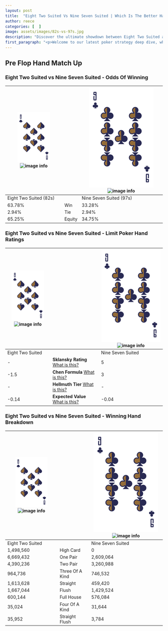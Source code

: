 ```yaml
---
layout: post
title:  "Eight Two Suited Vs Nine Seven Suited | Which Is The Better Hand In Poker? A Complete Guide"
author: reece
categories: [  ]
image: assets/images/82s-vs-97s.jpg
description: "Discover the ultimate showdown between Eight Two Suited and Nine Seven Suited in poker! Uncover the odds, strategies, and scenarios where one hand triumphs over the other. Get ready to up your poker game with this thrilling analysis."
first_paragraph: "<p>Welcome to our latest poker strategy deep dive, where we're pitting two distinct hands against each other in a high-stakes showdown: Eight Two Suited vs Nine Seven Suited.</p><p>In the dynamic world of poker, every decision counts, and knowing which hand holds the upper hand is key to your success at the table.</p><p>In this article, we'll dissect these two hands, explore the scenarios where one dominates the other, and equip you with the knowledge to make strategic choices that can tip the odds in your favor.</p><p>Get ready to unravel the intriguing dynamics of these poker hands and elevate your game to new heights.</p>"
---
```




[comment]: # (sp0)

## Pre Flop Hand Match Up

<div class="table hand-ratings" markdown="1"> 



### Eight Two Suited vs Nine Seven Suited - Odds Of Winning


    
| ![image info](assets/images/hand1/8.png) ![image info](assets/images/hand1/2s.png) |  | ![image info](assets/images/hand2/9.png) ![image info](assets/images/hand2/7s.png) |
| -------- | -------- | -------- |
| Eight Two Suited (82s) |  | Nine Seven Suited (97s) |
| 63.78% | Win | 33.28% |
| 2.94% | Tie | 2.94% |
| 65.25% | Equity | 34.75% |




[comment]: # (sp1)



### Eight Two Suited vs Nine Seven Suited - Limit Poker Hand Ratings


    
| ![image info](assets/images/hand1/8.png) ![image info](assets/images/hand1/2s.png) |  | ![image info](assets/images/hand2/9.png) ![image info](assets/images/hand2/7s.png) |
| -------- | -------- | -------- |
| Eight Two Suited |  | Nine Seven Suited |
| - | **Sklansky Rating** [What is this?](/sklansky-rating-explained) | 5 |
| -1.5 | **Chen Formula** [What is this?](/chen-formula-explained) | 3 |
| - | **Hellmuth Tier** [What is this?](/Hellmuth-tier-explained) | - |
| -0.14 | **Expected Value** [What is this?](/expected-value-explained) | -0.04 |




[comment]: # (sp2)



### Eight Two Suited vs Nine Seven Suited - Winning Hand Breakdown


    
| ![image info](assets/images/hand1/8.png) ![image info](assets/images/hand1/2s.png) |  | ![image info](assets/images/hand2/9.png) ![image info](assets/images/hand2/7s.png) |
| -------- | -------- | -------- |
| Eight Two Suited |  | Nine Seven Suited |
| 1,498,560 | High Card | 0 |
| 6,669,432 | One Pair | 2,609,064 |
| 4,390,236 | Two Pair | 3,260,988 |
| 964,736 | Three Of A Kind | 746,532 |
| 1,613,628 | Straight | 459,420 |
| 1,667,044 | Flush | 1,429,524 |
| 600,144 | Full House | 576,084 |
| 35,024 | Four Of A Kind | 31,644 |
| 35,952 | Straight Flush | 3,784 |




[comment]: # (sp3)



</div>

[comment]: # (sp4)



[comment]: # (sp5)

